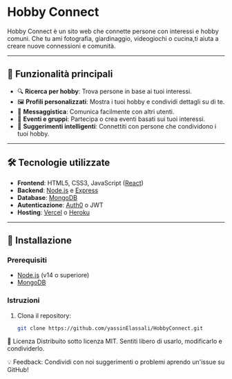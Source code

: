 # Hobby Connect

Hobby Connect è un sito web che connette persone con interessi e hobby comuni. Che tu ami fotografia, giardinaggio, videogiochi o cucina,ti aiuta a creare nuove connessioni e comunità.

---

## 🌟 Funzionalità principali
- 🔍 **Ricerca per hobby**: Trova persone in base ai tuoi interessi.
- 🖼️ **Profili personalizzati**: Mostra i tuoi hobby e condividi dettagli su di te.
- 💬 **Messaggistica**: Comunica facilmente con altri utenti.
- 📅 **Eventi e gruppi**: Partecipa o crea eventi basati sui tuoi interessi.
- 🎯 **Suggerimenti intelligenti**: Connettiti con persone che condividono i tuoi hobby.

---

## 🛠️ Tecnologie utilizzate
- **Frontend**: HTML5, CSS3, JavaScript ([React](https://reactjs.org/))
- **Backend**: [Node.js](https://nodejs.org/) e [Express](https://expressjs.com/)
- **Database**: [MongoDB](https://www.mongodb.com/)
- **Autenticazione**: [Auth0](https://auth0.com/) o JWT
- **Hosting**: [Vercel](https://vercel.com/) o [Heroku](https://www.heroku.com/)

---

## 🚀 Installazione

### Prerequisiti
- [Node.js](https://nodejs.org/) (v14 o superiore)
- [MongoDB](https://www.mongodb.com/)

### Istruzioni
1. Clona il repository:
   ```bash
   git clone https://github.com/yassinElassali/HobbyConnect.git

📜 Licenza
Distribuito sotto licenza MIT. Sentiti libero di usarlo, modificarlo e condividerlo.

💡 Feedback: Condividi con noi suggerimenti o problemi aprendo un'issue su GitHub!
